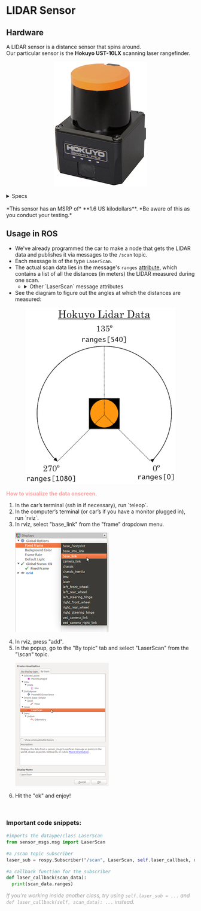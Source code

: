 # LIDAR Sensor
## Hardware
A LIDAR sensor is a distance sensor that spins around.  
Our particular sensor is the  **Hokuyo UST-10LX** scanning laser rangefinder.

<center>
  
![](img/hokuyo-hardware-small.jpg)

</center>

<details><summary> Specs </summary>
<ul>
<li> Wiring <ul>
  <li> Sends data over ethernet </li>
  <li> Requires external power </li></ul></li>
<li> Data <UL>
  <li> Detection range: 0.06 m to about 10 m </li>
  <li> Detection accuracy: +- 40 mm </li>
  <li> Scan angle range: 270° </li>
  <li> Scan angle resolution: 1081 steps (≈ 0.25° increment between distance measurements) </li>
  <li> Scan speed: 25 ms (40 Hz) </li></ul>
</ul>
</details><br>
*This sensor has an MSRP of* **1.6 US kilodollars**. *Be aware of this as you conduct your testing.*  

## Usage in ROS
* We've already programmed the car to make a node that gets the LIDAR data and publishes it via messages to the `/scan` topic.
* Each message is of the type `LaserScan`.
* The actual scan data lies in the message's `ranges` <a href="#" data-toggle="tooltip" title="a variable that belongs to that message">attribute</a>, which contains a list of all the distances (in meters) the LIDAR measured during one scan.
  - <details><summary> Other `LaserScan` message attributes </summary> <p>

    - Some notable ones include <a href="#" data-toggle="tooltip" title="the exact same specs as mentioned above;  the angular ones are in radians">`angle_increment`, `angle_max`,`angle_min`, `range_max`, `range_min`,`scan_time`</a>, and <a href="#" data-toggle="tooltip" title="a list like ranges, but where the list elements measure the intensity of the light received (i.e. how reflective the scanned object is)">`intensities`</a>.  
    - For a full list, see: <a href=http://docs.ros.org/api/sensor_msgs/html/msg/LaserScan.html>ros.org</a> 
    </p>
    </details> 
* See the diagram to figure out the angles at which the distances are measured:
<center>

![](img/hokuyo-data-small.png)

</center>

<font color=#FFA0A0><b>How to visualize the data onscreen.</b></font>
<ol type="1">
<li>In the car’s terminal (ssh in if necessary), run `teleop`.</li>
<li>In the computer’s terminal (or car’s if you have a monitor plugged in), run `rviz`.</li>
<li>In rviz, select "base_link" from the "frame" dropdown menu.</li>

![](img/rviz-screen1-small.png)

<li>In rviz, press "add". </li>
<li>In the popup, go to the "By topic" tab and select "LaserScan" from the "\scan" topic.</li>

![](img/rviz-screen2-small.png)

<li>Hit the "ok" and enjoy! </li>
</ol>
<br>

### Important code snippets:

```python
#imports the dataype/class LaserScan
from sensor_msgs.msg import LaserScan
```
```python
#a /scan topic subscriber
laser_sub = rospy.Subscriber("/scan", LaserScan, self.laser_callback, queue_size=1)
```
```python
#a callback function for the subscriber
def laser_callback(scan_data):
  print(scan_data.ranges)
```
*<font color="A0A0A0">If you're working inside another class, try using ```self.laser_sub = ...``` and ```def laser_callback(self, scan_data): ...``` instead.</font>*
